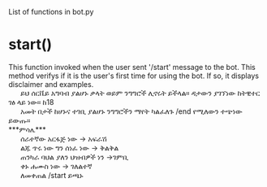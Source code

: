 List of functions in bot.py
<h1>start()</h1>
This function invoked when the user sent '/start' message to the bot.  This method verifys if it is the user's first time for using the bot. If so, it displays disclaimer and examples. 

<br />
&nbsp;&nbsp;&nbsp;&nbsp;&nbsp;&nbsp;ይህ ሰርቬይ አግባብ ያልሆኑ ቃላት ወይም ንግግሮች ሊኖሩት ይችላል። ዳታውን ያገኘነው ከትዊተር ገፅ ላይ ነው። ከ18 <br />  &nbsp;&nbsp;&nbsp;&nbsp;&nbsp; አመት በታች ከሆኑና ተገቢ ያልሆኑ ንግግሮችን ማየት ካልፈለጉ /end  የሚለውን ተጭነው ይውጡ። 
&nbsp;&nbsp;&nbsp;&nbsp;&nbsp;&nbsp;<br />***ምሳሌ***<br />
&nbsp;&nbsp;&nbsp;&nbsp;&nbsp;&nbsp;ሰራተኛው አርፋጅ ነው -> አፍራሽ  <br />
&nbsp;&nbsp;&nbsp;&nbsp;&nbsp;&nbsp;ልጁ ጥሩ ነው ግን ሰነፈ ነው -> ቅልቅል  <br />
&nbsp;&nbsp;&nbsp;&nbsp;&nbsp;&nbsp;ጠንካራ ባህል ያለን ህዝብዎች ነን ->ገምቢ  <br />
&nbsp;&nbsp;&nbsp;&nbsp;&nbsp;&nbsp;ቀኑ ሐሙስ ነው  -> ገለልተኛ  <br />
&nbsp;&nbsp;&nbsp;&nbsp;&nbsp;&nbsp;ለመቀጠል /start ይጫኑ
  

